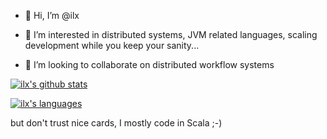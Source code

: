 

- 👋 Hi, I’m @ilx 
- 👀 I’m interested in distributed systems, JVM related languages, scaling development while you keep your sanity...

- 💞️ I’m looking to collaborate on distributed workflow systems

[![ilx's github stats](https://github-readme-stats.vercel.app/api?username=ilx&title_color=ffffff&text_color=c9cacc&icon_color=2bbc8a&bg_color=1d1f21)](https://github.com/anuraghazra/github-readme-stats)


[![ilx's languages](https://github-readme-stats.vercel.app/api/top-langs/?username=ilx&hide=javascript,css,html,perl&title_color=ffffff&text_color=c9cacc&icon_color=2bbc8a&bg_color=1d1f21)](https://github.com/ilx/ilx)

but don't trust nice cards, I mostly code in Scala ;-)
